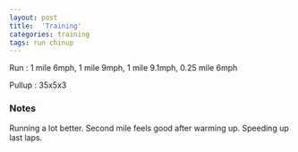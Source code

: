 ```yaml
---
layout: post
title:  'Training'
categories: training
tags: run chinup
---
```


Run         :   1 mile 6mph, 1 mile 9mph, 1 mile 9.1mph, 0.25 mile 6mph

Pullup      :   35x5x3

### Notes

Running a lot better. Second mile feels good after warming up. Speeding up last laps.
